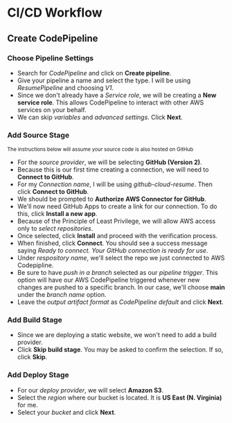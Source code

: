 # CI/CD Workflow
## Create CodePipeline
### Choose Pipeline Settings
- Search for *CodePipeline* and click on **Create pipeline**.
- Give your pipeline a name and select the type. I will be using *ResumePipeline* and choosing *V1*.
- Since we don't already have a *Service role*, we will be creating a **New service role**. This allows CodePipeline to interact with other AWS services on your behalf.
- We can skip *variables* and *advanced settings*. Click **Next**.

### Add Source Stage
<sub>The instructions below will assume your source code is also hosted on GitHub</sub>
- For the *source provider*, we will be selecting **GitHub (Version 2)**.
- Because this is our first time creating a connection, we will need to **Connect to GitHub**.
- For my *Connection name*, I will be using *github-cloud-resume*. Then click **Connect to GitHub**.
- We should be prompted to **Authorize AWS Connector for GitHub**.
- We'll now need GitHub Apps to create a link for our connection. To do this, click **Install a new app**.
- Because of the Principle of Least Privilege, we will allow AWS access only to *select repositories*.
- Once selected, click **Install** and proceed with the verification process.
- When finished, click **Connect**. You should see a success message saying *Ready to connect. Your GitHub connection is ready for use*.
- Under *respository name*, we'll select the repo we just connected to AWS Codepipline.
- Be sure to have *push in a branch* selected as our *pipeline trigger*. This option will have our AWS CodePipeline triggered whenever new changes are pushed to a specific branch. In our case, we'll choose **main** under the *branch name* option.
- Leave the *output artifact format* as *CodePipeline default* and click **Next**.

### Add Build Stage
- Since we are deploying a static website, we won't need to add a build provider.
- Click **Skip build stage**. You may be asked to confirm the selection. If so, click **Skip**.

### Add Deploy Stage
- For our *deploy provider*, we will select **Amazon S3**.
- Select the *region* where our bucket is located. It is **US East (N. Virginia)** for me.
- Select your *bucket* and click **Next**.

